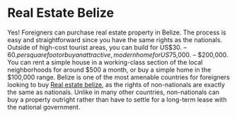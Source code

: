 # Real Estate Belize
Yes! Foreigners can purchase real estate property in Belize. The process is easy and straightforward since you have the same rights as the nationals. Outside of high-cost tourist areas, you can build for US$30. – $60. per square foot or buy an attractive, modern home for US$75,000. – $200,000. You can rent a simple house in a working-class section of the local neighborhoods for around $500 a month, or buy a simple home in the $100,000 range. Belize is one of the most amenable countries for foreigners looking to buy [Real estate belize](https://remaxbelizerealestate.com/), as the rights of non-nationals are exactly the same as nationals. Unlike in many other countries, non-nationals can buy a property outright rather than have to settle for a long-term lease with the national government.

